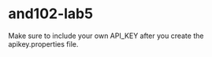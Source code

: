# and102-lab5
 
Make sure to include your own API_KEY after you create the apikey.properties file. 
